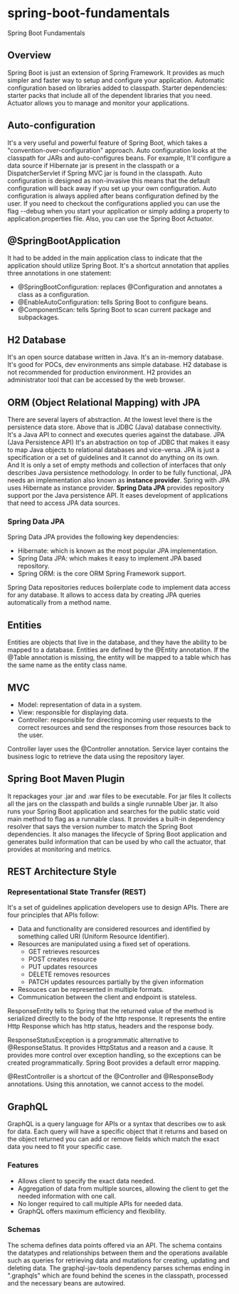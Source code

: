 # spring-boot-fundamentals
Spring Boot Fundamentals

## Overview
Spring Boot is just an extension of Spring Framework. It provides as much simpler and faster way to setup and configure 
your application. Automatic configuration based on libraries added to classpath.
Starter dependencies: starter packs that include all of the dependent libraries that you need. 
Actuator allows you to manage and monitor your applications.

## Auto-configuration
It's a very useful and powerful feature of Spring Boot, which takes a "convention-over-configuration" approach.
Auto configuration looks at the classpath for JARs and auto-configures beans. For example, It'll configure a data source
if Hibernate jar is present in the classpath or a DispatcherServlet if Spring MVC jar is found in the classpath.
Auto configuration is designed as non-invasive this means that the default configuration will back away if you set up 
your own configuration. Auto configuration is always applied after beans configuration defined by the user.
If you need to checkout the configurations applied you can use the flag --debug when you start your application or simply 
adding a property to application.properties file. Also, you can use the Spring Boot Actuator.

## @SpringBootApplication
It had to be added in the main application class to indicate that the application should utilize Spring Boot.
It's a shortcut annotation that applies three annotations in one statement:
- @SpringBootConfiguration: replaces @Configuration and annotates a class as a configuration.
- @EnableAutoConfiguration: tells Spring Boot to configure beans.
- @ComponentScan: tells Spring Boot to scan current package and subpackages.

## H2 Database
It's an open source database written in Java. It's an in-memory database. It's good for POCs, dev environments ans 
simple database. H2 database is not recommended for production environment. H2 provides an administrator tool that can 
be accessed by the web browser.

## ORM (Object Relational Mapping) with JPA
There are several layers of abstraction. At the lowest level there is the persistence data store. Above that is JDBC 
(Java) database connectivity. It's a Java API to connect and executes queries against the database. 
JPA (Java Persistence API) It's an abstraction on top of JDBC that makes it easy to map Java objects to relational 
databases and vice-versa. JPA is just a specification or a set of guidelines and It cannot do anything on its own. 
And It is only a set of empty methods and collection of interfaces that only describes Java persistence methodology.
In order to be fully functional, JPA needs an implementation also known as **instance provider**. Spring with JPA uses 
Hibernate as instance provider. **Spring Data JPA** provides repository support por the Java persistence API. It eases 
development of applications that need to access JPA data sources. 

### Spring Data JPA
Spring Data JPA provides the following key 
dependencies:
- Hibernate: which is known as the most popular JPA implementation.
- Spring Data JPA: which makes it easy to implement JPA based repository.
- Spring ORM: is the core ORM Spring Framework support.  

Spring Data repositories reduces boilerplate code to implement data access for any database. It allows to access data 
by creating JPA queries automatically from a method name.

## Entities
Entities are objects that live in the database, and they have the ability to be mapped to a database.
Entities are defined by the @Entity annotation. If the @Table annotation is missing, the entity will be mapped to 
a table which has the same name as the entity class name. 

## MVC
- Model: representation of data in a system.
- View: responsible for displaying data.
- Controller: responsible for directing incoming user requests to the correct resources and send the responses from 
those resources back to the user.

Controller layer uses the @Controller annotation.
Service layer contains the business logic to retrieve the data using the repository layer.  

## Spring Boot Maven Plugin
It repackages your .jar and .war files to be executable. For jar files It collects all the jars on the classpath 
and builds a single runnable Uber jar. It also runs your Spring Boot application and searches for the public static void
main method to flag as a runnable class. It provides a built-in dependency resolver that says the version number 
to match the Spring Boot dependencies. It also manages the lifecycle of Spring Boot application and generates build 
information that can be used by who call the actuator, that provides at monitoring and metrics.

## REST Architecture Style
### Representational State Transfer (REST)
It's a set of guidelines application developers use to design APIs. There are four principles that APIs follow:
- Data and functionality are considered resources and identified by something called URI (Uniform Resource Identifier).
- Resources are manipulated using a fixed set of operations.
    - GET retrieves resources
    - POST creates resource
    - PUT updates resources
    - DELETE removes resources
    - PATCH updates resources partially by the given information
- Resouces can be represented in multiple formats.
- Communication between the client and endpoint is stateless.

ResponseEntity tells to Spring that the returned value of the method is serialized directly to the body of the http 
response. It represents the entire Http Response which has http status, headers and the response body.

ResponseStatusException is a programmatic alternative to @ResponseStatus. It provides HttpStatus and a reason and a 
cause. It provides more control over exception handling, so the exceptions can be created programmatically. 
Spring Boot provides a default error mapping. 

@RestController is a shortcut of the @Controller and @ResponseBody annotations. Using this annotation, we cannot access 
to the model.

## GraphQL
GraphQL is a query language for APIs or a syntax that describes ow to ask for data. Each query will have a specific 
object that it returns and based on the object returned you can add or remove fields which match the exact data you 
need to fit your specific case. 

### Features
- Allows client to specify the exact data needed.
- Aggregation of data from multiple sources, allowing the client to get the needed information with one call.
- No longer required to call multiple APIs for needed data.
- GraphQL offers maximum efficiency and flexibility.

### Schemas
The schema defines data points offered via an API. The schema contains the datatypes and relationships between them and 
the operations available such as queries for retrieving data and mutations for creating, updating and deleting data.
The graphql-jav-tools dependency parses schemas ending in ".graphqls" which are found behind the scenes in the 
classpath, processed and the necessary beans are autowired.  